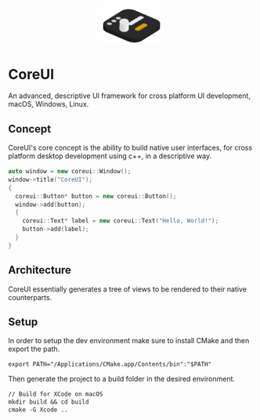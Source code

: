 <p align="center">
  <img src="/docs/coreui_logo.png" width="120" alt="CoreUI Logo"/>
</p>

# CoreUI
An advanced, descriptive UI framework for cross platform UI development, macOS, Windows, Linux. 

## Concept
CoreUI's core concept is the ability to build native user interfaces, for cross platform desktop development using c++, in a descriptive way.
```cpp
auto window = new coreui::Window();
window->title("CoreUI");
{
  coreui::Button* button = new coreui::Button();
  window->add(button);
  {
    coreui::Text* label = new coreui::Text("Hello, World!");
    button->add(label);
  }
}
```

## Architecture
CoreUI essentially generates a tree of views to be rendered to their native counterparts.

## Setup

In order to setup the dev environment make sure to install CMake and then export the path.
```
export PATH="/Applications/CMake.app/Contents/bin":"$PATH"
```
Then generate the project to a build folder in the desired environment.
```
// Build for XCode on macOS
mkdir build && cd build
cmake -G Xcode .. 
```


